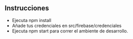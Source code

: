 
## Instrucciones


- Ejecuta npm install
- Añade tus credenciales en src/firebase/credenciales
- Ejecuta npm start para correr el ambiente de desarrollo.
